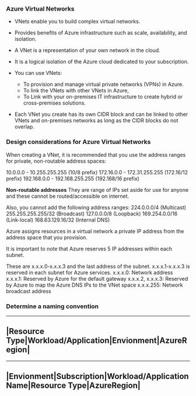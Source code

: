### Azure Virtual Networks

- VNets enable you to build complex virtual networks.
- Provides benefits of Azure infrastructure such as scale, availability, and isolation.
- A VNet is a representation of your own network in the cloud.
- It is a logical isolation of the Azure cloud dedicated to your subscription. 
- You can use VNets:
    - To provision and manage virtual private networks (VPNs) in Azure.
    - To link the VNets with other VNets in Azure, 
    - To Link with your on-premises IT infrastructure to create hybrid or cross-premises solutions. 

- Each VNet you create has its own CIDR block and can be linked to other VNets and on-premises networks as long as the CIDR blocks do not overlap. 


### Design considerations for Azure Virtual Networks

When creating a VNet, it is recommended that you use the address ranges for private, non-routable address spaces:

10.0.0.0 - 10.255.255.255 (10/8 prefix)
172.16.0.0 - 172.31.255.255 (172.16/12 prefix)
192.168.0.0 - 192.168.255.255 (192.168/16 prefix)

**Non-routable addresses**
They are range of IPs set aside for use for anyone and these cannot be routed/accessible on internet.

Also, you cannot add the following address ranges:
224.0.0.0/4 (Multicast)
255.255.255.255/32 (Broadcast)
127.0.0.0/8 (Loopback)
169.254.0.0/16 (Link-local)
168.63.129.16/32 (Internal DNS)

Azure assigns resources in a virtual network a private IP address from the address space that you provision.

It is important to note that Azure reserves 5 IP addresses within each subnet.

These are x.x.x.0-x.x.x.3 and the last address of the subnet. x.x.x.1-x.x.x.3 is reserved in each subnet for Azure services.
x.x.x.0: Network address
x.x.x.1: Reserved by Azure for the default gateway
x.x.x.2, x.x.x.3: Reserved by Azure to map the Azure DNS IPs to the VNet space
x.x.x.255: Network broadcast address

### Determine a naming convention
----------------------------------------------------------
|Resource Type|Workload/Application|Envionment|AzureRegion|
-----------------------------------------------------------
----------------------------------------------------------------------------
|Envionment|Subscription|Workload/Application Name|Resource Type|AzureRegion|
----------------------------------------------------------------------------